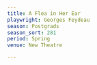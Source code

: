 ```yaml
---
title: A Flea in Her Ear
playwright: Georges Feydeau
season: Postgrads
season_sort: 281
period: Spring
venue: New Theatre

---
```

